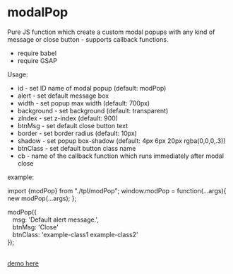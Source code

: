 # modalPop
Pure JS function which create a custom modal popups with any kind of message or close button - supports callback functions.


* require babel
* require GSAP

Usage:

- id - set ID name of modal popup (default: modPop)
- alert - set default message box
- width - set popup max width (default: 700px)
- background - set background (default: transparent)
- zIndex - set z-index (default: 900)
- btnMsg - set default close button text
- border - set border radius (default: 10px)
- shadow - set popup box-shadow (default: 4px 6px 20px rgba(0,0,0,.3))
- btnClass - set default button class name
- cb - name of the callback function which runs immediately after modal close

example:

import {modPop} from "./tpl/modPop";
window.modPop = function(...args){
  new modPop(...args);
};

modPop({<br>
&nbsp;&nbsp;  msg: '<span class="alert">Default alert message.</span>',<br>
&nbsp;&nbsp;  btnMsg: 'Close'<br>
&nbsp;&nbsp;  btnClass: 'example-class1 example-class2'<br>
});<br><br>

<a href="http://www.modweb.pl/projects/css-framework/">demo here</a>
